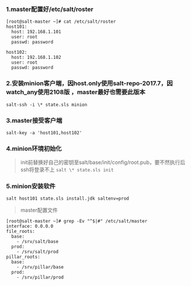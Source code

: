 ### 1.master配置好/etc/salt/roster

```
[root@salt-master ~]# cat /etc/salt/roster 
host101:
  host: 192.168.1.101
  user: root
  passwd: password

host102:
  host: 192.168.1.102
  user: root
  passwd: password
```

### 2.安装minion客户端，因host.only使用salt-repo-2017.7，因watch_any使用2108版 ，master最好也需要此版本

`salt-ssh -i \* state.sls minion`

### 3.master接受客户端

`salt-key -a 'host101,host102'`

### 4.minion环境初始化

> init前替换好自己的密钥至salt/base/init/config/root.pub，要不然执行后ssh将登录不上
`salt \* state.sls init`

### 5.minion安装软件

`salt host101 state.sls install.jdk saltenv=prod`

> master配置文件
```
[root@salt-master ~]# grep -Ev "^$|#" /etc/salt/master 
interface: 0.0.0.0
file_roots:
  base:
    - /srv/salt/base
  prod:
    - /srv/salt/prod
pillar_roots:
  base:
    - /srv/pillar/base
  prod:
    - /srv/pillar/prod
```

